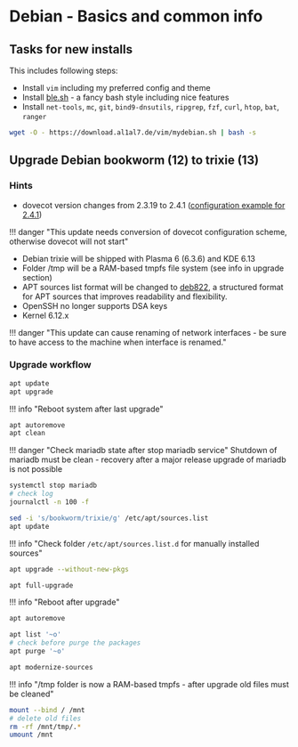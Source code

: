 # Debian - Basics and common info

## Tasks for new installs

This includes following steps:

* Install `vim` including my preferred config and theme
* Install [ble.sh](https://github.com/akinomyoga/ble.sh) - a fancy bash style including nice features
* Install `net-tools`, `mc`, `git`, `bind9-dnsutils`, `ripgrep`, `fzf`, `curl`, `htop`, `bat`, `ranger`

```bash title='Install & Configuration of common packages including a fancy bash'
wget -O - https://download.al1al7.de/vim/mydebian.sh | bash -s
```

## Upgrade Debian bookworm (12) to trixie (13)

### Hints

* dovecot version changes from 2.3.19 to 2.4.1 ([configuration example for 2.4.1](/linux/mailserver))

!!! danger "This update needs conversion of dovecot configuration scheme, otherwise dovecot will not start"

* Debian trixie will be shipped with Plasma 6 (6.3.6) and KDE 6.13
* Folder /tmp will be a RAM-based tmpfs file system (see info in upgrade section)
* APT sources list format will be changed to [deb822](https://wiki.debian.org/Deb822), a structured format for APT sources that improves readability and flexibility.
* OpenSSH no longer supports DSA keys
* Kernel 6.12.x

!!! danger "This update can cause renaming of network interfaces - be sure to have access to the machine when interface is renamed."

### Upgrade workflow

```bash title="Update to latest bookworm release"
apt update
apt upgrade
```

!!! info "Reboot system after last upgrade"

```bash title="Cleanup"
apt autoremove
apt clean
```

!!! danger "Check mariadb state after stop mariadb service"
    Shutdown of mariadb must be clean - recovery after a major release upgrade of mariadb is not possible

```bash title="Stop mariadb [optional]"
systemctl stop mariadb
# check log
journalctl -n 100 -f
```

```bash title="Switch to trixie sources"
sed -i 's/bookworm/trixie/g' /etc/apt/sources.list
apt update
```

!!! info "Check folder `/etc/apt/sources.list.d` for manually installed sources"

```bash title="Minimal upgrade"
apt upgrade --without-new-pkgs
```

```bash title="Full upgrade"
apt full-upgrade
```

!!! info "Reboot after upgrade"

```bash title="Cleanup auto installed packages"
apt autoremove
```

```bash title="Cleanup orphaned and local installed packages"
apt list '~o'
# check before purge the packages
apt purge '~o'
```

```bash title="Modernize apt sources - convert to deb822 format"
apt modernize-sources
```

!!! info "/tmp folder is now a RAM-based tmpfs - after upgrade old files must be cleaned"

```bash title="Bind mount to make old /tmp files visible"
mount --bind / /mnt
# delete old files
rm -rf /mnt/tmp/.*
umount /mnt
```
